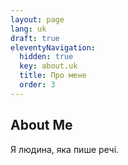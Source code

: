 ```yaml
---
layout: page
lang: uk
draft: true
eleventyNavigation:
  hidden: true
  key: about.uk
  title: Про мене
  order: 3
---
```

## About Me

Я людина, яка пише речі.

